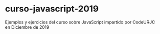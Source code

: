# curso-javascript-2019
Ejemplos y ejercicios del curso sobre JavaScript impartido por CodeURJC en Diciembre de 2019
